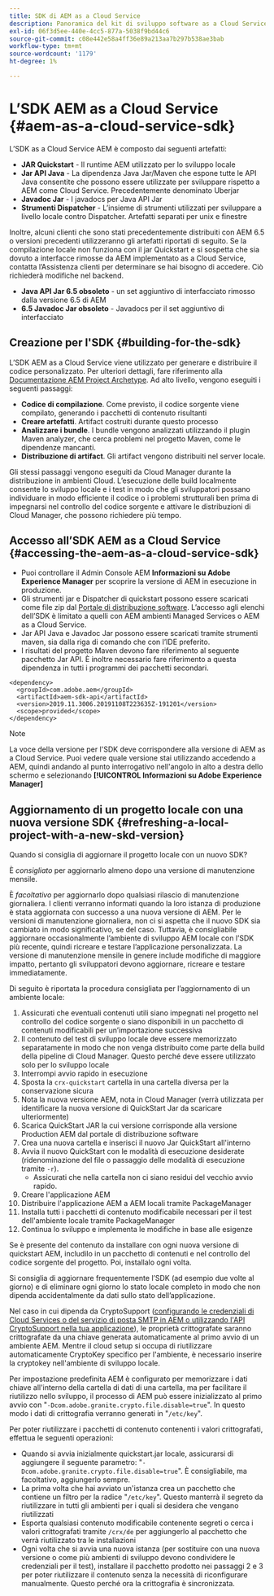 ```yaml
---
title: SDK di AEM as a Cloud Service
description: Panoramica del kit di sviluppo software as a Cloud Service AEM
exl-id: 06f3d5ee-440e-4cc5-877a-5038f9bd44c6
source-git-commit: c08e442e58a4ff36e89a213aa7b297b538ae3bab
workflow-type: tm+mt
source-wordcount: '1179'
ht-degree: 1%

---
```


# L’SDK AEM as a Cloud Service {#aem-as-a-cloud-service-sdk}

L’SDK as a Cloud Service AEM è composto dai seguenti artefatti:

* **JAR Quickstart** - Il runtime AEM utilizzato per lo sviluppo locale
* **Jar API Java** - La dipendenza Java Jar/Maven che espone tutte le API Java consentite che possono essere utilizzate per sviluppare rispetto a AEM come Cloud Service. Precedentemente denominato Uberjar
* **Javadoc Jar** - I javadocs per Java API Jar
* **Strumenti Dispatcher** - L’insieme di strumenti utilizzati per sviluppare a livello locale contro Dispatcher. Artefatti separati per unix e finestre

Inoltre, alcuni clienti che sono stati precedentemente distribuiti con AEM 6.5 o versioni precedenti utilizzeranno gli artefatti riportati di seguito. Se la compilazione locale non funziona con il jar Quickstart e si sospetta che sia dovuto a interfacce rimosse da AEM implementato as a Cloud Service, contatta l’Assistenza clienti per determinare se hai bisogno di accedere. Ciò richiederà modifiche nel backend.

* **Java API Jar 6.5 obsoleto** - un set aggiuntivo di interfacciato rimosso dalla versione 6.5 di AEM
* **6.5 Javadoc Jar obsoleto** - Javadocs per il set aggiuntivo di interfacciato

## Creazione per l&#39;SDK {#building-for-the-sdk}

L’SDK AEM as a Cloud Service viene utilizzato per generare e distribuire il codice personalizzato. Per ulteriori dettagli, fare riferimento alla [Documentazione AEM Project Archetype](https://experienceleague.adobe.com/docs/experience-manager-core-components/using/developing/archetype/using.html?lang=en). Ad alto livello, vengono eseguiti i seguenti passaggi:

* **Codice di compilazione**. Come previsto, il codice sorgente viene compilato, generando i pacchetti di contenuto risultanti
* **Creare artefatti**. Artifact costruiti durante questo processo
* **Analizzare i bundle**. I bundle vengono analizzati utilizzando il plugin Maven analyzer, che cerca problemi nel progetto Maven, come le dipendenze mancanti.
* **Distribuzione di artifact**. Gli artifact vengono distribuiti nel server locale.

Gli stessi passaggi vengono eseguiti da Cloud Manager durante la distribuzione in ambienti Cloud. L’esecuzione delle build localmente consente lo sviluppo locale e i test in modo che gli sviluppatori possano individuare in modo efficiente il codice o i problemi strutturali ben prima di impegnarsi nel controllo del codice sorgente e attivare le distribuzioni di Cloud Manager, che possono richiedere più tempo.

## Accesso all’SDK AEM as a Cloud Service {#accessing-the-aem-as-a-cloud-service-sdk}

* Puoi controllare il Admin Console AEM **Informazioni su Adobe Experience Manager** per scoprire la versione di AEM in esecuzione in produzione.
* Gli strumenti jar e Dispatcher di quickstart possono essere scaricati come file zip dal [Portale di distribuzione software](https://experience.adobe.com/#/downloads/content/software-distribution/it/aemcloud.html). L’accesso agli elenchi dell’SDK è limitato a quelli con AEM ambienti Managed Services o AEM as a Cloud Service.
* Jar API Java e Javadoc Jar possono essere scaricati tramite strumenti maven, sia dalla riga di comando che con l’IDE preferito.
* I risultati del progetto Maven devono fare riferimento al seguente pacchetto Jar API. È inoltre necessario fare riferimento a questa dipendenza in tutti i programmi dei pacchetti secondari.

```
<dependency>
  <groupId>com.adobe.aem</groupId>
  <artifactId>aem-sdk-api</artifactId>
  <version>2019.11.3006.20191108T223635Z-191201</version>
  <scope>provided</scope>
</dependency>
```

>[!NOTE]
>
>La voce della versione per l&#39;SDK deve corrispondere alla versione di AEM as a Cloud Service. Puoi vedere quale versione stai utilizzando accedendo a AEM, quindi andando al punto interrogativo nell&#39;angolo in alto a destra dello schermo e selezionando **[!UICONTROL Informazioni su Adobe Experience Manager]**


## Aggiornamento di un progetto locale con una nuova versione SDK {#refreshing-a-local-project-with-a-new-skd-version}

Quando si consiglia di aggiornare il progetto locale con un nuovo SDK?

È *consigliato* per aggiornarlo almeno dopo una versione di manutenzione mensile.

È *facoltativo* per aggiornarlo dopo qualsiasi rilascio di manutenzione giornaliera. I clienti verranno informati quando la loro istanza di produzione è stata aggiornata con successo a una nuova versione di AEM. Per le versioni di manutenzione giornaliera, non ci si aspetta che il nuovo SDK sia cambiato in modo significativo, se del caso. Tuttavia, è consigliabile aggiornare occasionalmente l’ambiente di sviluppo AEM locale con l’SDK più recente, quindi ricreare e testare l’applicazione personalizzata. La versione di manutenzione mensile in genere include modifiche di maggiore impatto, pertanto gli sviluppatori devono aggiornare, ricreare e testare immediatamente.

Di seguito è riportata la procedura consigliata per l’aggiornamento di un ambiente locale:

1. Assicurati che eventuali contenuti utili siano impegnati nel progetto nel controllo del codice sorgente o siano disponibili in un pacchetto di contenuti modificabili per un’importazione successiva
1. Il contenuto del test di sviluppo locale deve essere memorizzato separatamente in modo che non venga distribuito come parte della build della pipeline di Cloud Manager. Questo perché deve essere utilizzato solo per lo sviluppo locale
1. Interrompi avvio rapido in esecuzione
1. Sposta la `crx-quickstart` cartella in una cartella diversa per la conservazione sicura
1. Nota la nuova versione AEM, nota in Cloud Manager (verrà utilizzata per identificare la nuova versione di QuickStart Jar da scaricare ulteriormente)
1. Scarica QuickStart JAR la cui versione corrisponde alla versione Production AEM dal portale di distribuzione software
1. Crea una nuova cartella e inserisci il nuovo Jar QuickStart all&#39;interno
1. Avvia il nuovo QuickStart con le modalità di esecuzione desiderate (ridenominazione del file o passaggio delle modalità di esecuzione tramite `-r`).
   * Assicurati che nella cartella non ci siano residui del vecchio avvio rapido.
1. Creare l&#39;applicazione AEM
1. Distribuire l&#39;applicazione AEM a AEM locali tramite PackageManager
1. Installa tutti i pacchetti di contenuto modificabile necessari per il test dell&#39;ambiente locale tramite PackageManager
1. Continua lo sviluppo e implementa le modifiche in base alle esigenze

Se è presente del contenuto da installare con ogni nuova versione di quickstart AEM, includilo in un pacchetto di contenuti e nel controllo del codice sorgente del progetto. Poi, installalo ogni volta.

Si consiglia di aggiornare frequentemente l’SDK (ad esempio due volte al giorno) e di eliminare ogni giorno lo stato locale completo in modo che non dipenda accidentalmente da dati sullo stato dell’applicazione.

Nel caso in cui dipenda da CryptoSupport ([configurando le credenziali di Cloud Services o del servizio di posta SMTP in AEM o utilizzando l&#39;API CryptoSupport nella tua applicazione](https://www.adobe.io/experience-manager/reference-materials/cloud-service/javadoc/com/adobe/granite/crypto/CryptoSupport.html)), le proprietà crittografate saranno crittografate da una chiave generata automaticamente al primo avvio di un ambiente AEM. Mentre il cloud setup si occupa di riutilizzare automaticamente CryptoKey specifico per l&#39;ambiente, è necessario inserire la cryptokey nell&#39;ambiente di sviluppo locale.

Per impostazione predefinita AEM è configurato per memorizzare i dati chiave all&#39;interno della cartella di dati di una cartella, ma per facilitare il riutilizzo nello sviluppo, il processo di AEM può essere inizializzato al primo avvio con &quot;`-Dcom.adobe.granite.crypto.file.disable=true`&quot;. In questo modo i dati di crittografia verranno generati in &quot;`/etc/key`&quot;.

Per poter riutilizzare i pacchetti di contenuto contenenti i valori crittografati, effettua le seguenti operazioni:

* Quando si avvia inizialmente quickstart.jar locale, assicurarsi di aggiungere il seguente parametro: &quot;`-Dcom.adobe.granite.crypto.file.disable=true`&quot;. È consigliabile, ma facoltativo, aggiungerlo sempre.
* La prima volta che hai avviato un&#39;istanza crea un pacchetto che contiene un filtro per la radice &quot;`/etc/key`&quot;. Questo manterrà il segreto da riutilizzare in tutti gli ambienti per i quali si desidera che vengano riutilizzati
* Esporta qualsiasi contenuto modificabile contenente segreti o cerca i valori crittografati tramite `/crx/de` per aggiungerlo al pacchetto che verrà riutilizzato tra le installazioni
* Ogni volta che si avvia una nuova istanza (per sostituire con una nuova versione o come più ambienti di sviluppo devono condividere le credenziali per il test), installare il pacchetto prodotto nei passaggi 2 e 3 per poter riutilizzare il contenuto senza la necessità di riconfigurare manualmente. Questo perché ora la crittografia è sincronizzata.
